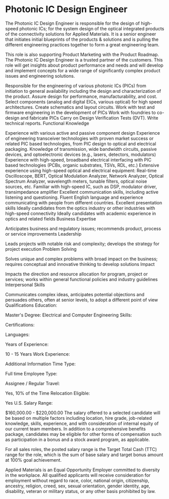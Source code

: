 # Photonic IC Design Engineer

The Photonic IC Design Engineer is responsible for the design of high-speed photonic ICs; for the system design of the optical integrated products of the connectivity solutions for Applied Materials. It is a senior engineer that initiates initial blueprints of the products & solutions and is pulling the different engineering practices together to form a great engineering team.

This role is also supporting Product Marketing with the Product Roadmap. The Photonic IC Design Engineer is a trusted partner of the customers. This role will get insights about product performance and needs and will develop and implement concepts for a wide range of significantly complex product issues and engineering solutions.

Responsible for the engineering of various photonic ICs (PICs) from initiation to general availability including the design and characterization of the product.
Assure design for performance, manufacturability, and cost.
Select components (analog and digital EICs, various optical) for high speed architectures.
Create schematics and layout circuits.
Work with test and firmware engineering in the development of PICs
Work with foundries to co-design and fabricate PICs
Carry on Design Verification Tests (DVT). Write technical reports.
Functional Knowledge

Experience with various active and passive component design
Experience of engineering transceiver technologies with proven market success or related PIC based technologies, from PIC design to optical and electrical packaging.
Knowledge of transmission, wide bandwidth circuits, passive devices, and optoelectronic devices (e.g., lasers, detectors, modulators)
Experience with high-speed, broadband electrical interfacing with PIC based technologies (PCBs, organic substrates, TSVs, RDL, etc.)
Extensive experience using high-speed optical and electrical equipment: Real-time Oscilloscope, BERT, Optical Modulation Analyzer, Network Analyzer, Optical Spectrum Analyzer, wavelength meters, tunable filters, optical noise sources, etc.
Familiar with high-speed IC, such as DSP, modulator driver, transimpedance amplifier
Excellent communication skills, including active listening and questioning.
Fluent English language and experience communicating with people from different countries. Excellent presentation skills
Ideally candidates from the optics industry or other industries with high-speed connectivity
Ideally candidates with academic experience in optics and related fields
Business Expertise

Anticipates business and regulatory issues; recommends product, process or service improvements 
Leadership

Leads projects with notable risk and complexity; develops the strategy for project execution
Problem Solving

Solves unique and complex problems with broad impact on the business; requires conceptual and innovative thinking to develop solutions
Impact

Impacts the direction and resource allocation for program, project or services; works within general functional policies and industry guidelines
Interpersonal Skills

Communicates complex ideas, anticipates potential objections and persuades others, often at senior levels, to adopt a different point of view
Qualifications
Education:

Master's Degree: Electrical and Computer Engineering
Skills:

Certifications:

Languages:

Years of Experience:

10 - 15 Years
Work Experience:

Additional Information
Time Type:

Full time
Employee Type:

Assignee / Regular
Travel:

Yes, 10% of the Time
Relocation Eligible:

Yes
U.S. Salary Range:

$160,000.00 - $220,000.00
The salary offered to a selected candidate will be based on multiple factors including location, hire grade, job-related knowledge, skills, experience, and with consideration of internal equity of our current team members. In addition to a comprehensive benefits package, candidates may be eligible for other forms of compensation such as participation in a bonus and a stock award program, as applicable.

For all sales roles, the posted salary range is the Target Total Cash (TTC) range for the role, which is the sum of base salary and target bonus amount at 100% goal achievement.

Applied Materials is an Equal Opportunity Employer committed to diversity in the workplace. All qualified applicants will receive consideration for employment without regard to race, color, national origin, citizenship, ancestry, religion, creed, sex, sexual orientation, gender identity, age, disability, veteran or military status, or any other basis prohibited by law. 
